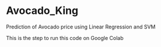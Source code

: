 # Avocado_King
Prediction of Avocado price using Linear Regression and SVM

This is the step to run this code on Google Colab
